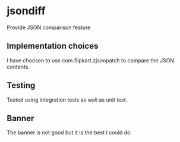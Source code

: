 # jsondiff
Provide JSON comparison feature

## Implementation choices

I have choosen to use com.flipkart.zjsonpatch to compare the JSON contents.

## Testing

Tested using integration tests as well as unit test.

## Banner

The banner is not good but it is the best I could do.
